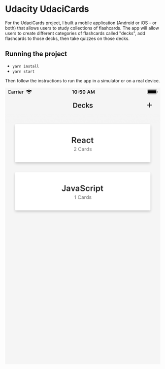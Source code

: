 # Udacity UdaciCards

For the UdaciCards project, I built a mobile application (Android or iOS - or both) that allows users to study collections of flashcards. The app will allow users to create different categories of flashcards called "decks", add flashcards to those decks, then take quizzes on those decks.

## Running the project

* `yarn install`
* `yarn start`

Then follow the instructions to run the app in a simulator or on a real device.

<img src="https://github.com/incon/UdaciCards/blob/master/screenshot.png">
